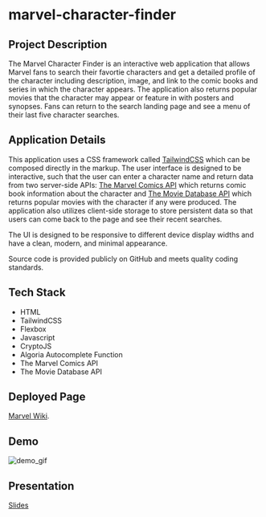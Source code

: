 # marvel-character-finder

## Project Description
The Marvel Character Finder is an interactive web application that allows Marvel fans to search their favortie characters and get a detailed profile of the character including description, image, and link to the comic books and series in which the character appears. The application also returns popular movies that the character may appear or feature in with posters and synopses. Fans can return to the search landing page and see a menu of their last five character searches.

## Application Details
This application uses a CSS framework called [TailwindCSS](https://tailwindcss.com/) which can be composed directly in the markup. The user interface is designed to be interactive, such that the user can enter a character name and return data from two server-side APIs: [The Marvel Comics API](https://developer.marvel.com/) which returns comic book information about the character and [The Movie Database API](https://www.themoviedb.org/) which returns popular movies with the character if any were produced. The application also utilizes client-side storage to store persistent data so that users can come back to the page and see their recent searches.

The UI is designed to be responsive to different device display widths and have a clean, modern, and minimal appearance.

Source code is provided publicly on GitHub and meets quality coding standards.

## Tech Stack
* HTML
* TailwindCSS
* Flexbox
* Javascript
* CryptoJS
* Algoria Autocomplete Function
* The Marvel Comics API
* The Movie Database API

## Deployed Page
[Marvel Wiki](https://rajeswarivmarimuthu.github.io/marvel-character-finder/).

## Demo
![demo_gif](./assets/images/marvel-wiki.gif)

## Presentation
[Slides](https://docs.google.com/presentation/d/1ctXTwSMrKYSD_CGtJ4BZUhMyysFLyoq1iydTwvPc4Ms/edit?usp=sharing)
